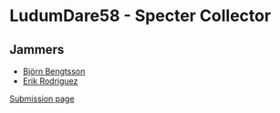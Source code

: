 # LudumDare58 - Specter Collector

## Jammers
- [Björn Bengtsson](https://github.com/IsBebs)
- [Erik Rodriguez](https://github.com/Luffiez)

[Submission page]([https://ldjam.com/events/ludum-dare/53/$360911](https://ldjam.com/events/ludum-dare/58/$417407))
